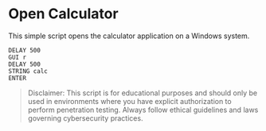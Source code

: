 # Open Calculator 

This simple script opens the calculator application on a Windows system.

```
DELAY 500
GUI r
DELAY 500
STRING calc
ENTER
```

> Disclaimer: This script is for educational purposes and should only be used in environments where you have explicit authorization to perform penetration testing. Always follow ethical guidelines and laws governing cybersecurity practices.